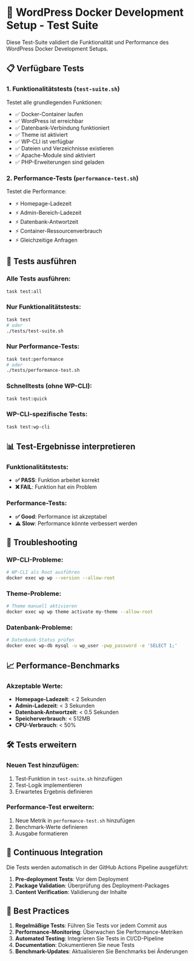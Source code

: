# 🧪 WordPress Docker Development Setup - Test Suite

Diese Test-Suite validiert die Funktionalität und Performance des WordPress Docker Development Setups.

## 📋 Verfügbare Tests

### 1. **Funktionalitätstests** (`test-suite.sh`)
Testet alle grundlegenden Funktionen:

- ✅ Docker-Container laufen
- ✅ WordPress ist erreichbar
- ✅ Datenbank-Verbindung funktioniert
- ✅ Theme ist aktiviert
- ✅ WP-CLI ist verfügbar
- ✅ Dateien und Verzeichnisse existieren
- ✅ Apache-Module sind aktiviert
- ✅ PHP-Erweiterungen sind geladen

### 2. **Performance-Tests** (`performance-test.sh`)
Testet die Performance:

- ⚡ Homepage-Ladezeit
- ⚡ Admin-Bereich-Ladezeit
- ⚡ Datenbank-Antwortzeit
- ⚡ Container-Ressourcenverbrauch
- ⚡ Gleichzeitige Anfragen

## 🚀 Tests ausführen

### Alle Tests ausführen:
```bash
task test:all
```

### Nur Funktionalitätstests:
```bash
task test
# oder
./tests/test-suite.sh
```

### Nur Performance-Tests:
```bash
task test:performance
# oder
./tests/performance-test.sh
```

### Schnelltests (ohne WP-CLI):
```bash
task test:quick
```

### WP-CLI-spezifische Tests:
```bash
task test:wp-cli
```

## 📊 Test-Ergebnisse interpretieren

### Funktionalitätstests:
- **✅ PASS**: Funktion arbeitet korrekt
- **❌ FAIL**: Funktion hat ein Problem

### Performance-Tests:
- **✅ Good**: Performance ist akzeptabel
- **⚠️ Slow**: Performance könnte verbessert werden

## 🔧 Troubleshooting

### WP-CLI-Probleme:
```bash
# WP-CLI als Root ausführen
docker exec wp wp --version --allow-root
```

### Theme-Probleme:
```bash
# Theme manuell aktivieren
docker exec wp wp theme activate my-theme --allow-root
```

### Datenbank-Probleme:
```bash
# Datenbank-Status prüfen
docker exec wp-db mysql -u wp_user -pwp_password -e 'SELECT 1;'
```

## 📈 Performance-Benchmarks

### Akzeptable Werte:
- **Homepage-Ladezeit**: < 2 Sekunden
- **Admin-Ladezeit**: < 3 Sekunden
- **Datenbank-Antwortzeit**: < 0.5 Sekunden
- **Speicherverbrauch**: < 512MB
- **CPU-Verbrauch**: < 50%

## 🛠️ Tests erweitern

### Neuen Test hinzufügen:
1. Test-Funktion in `test-suite.sh` hinzufügen
2. Test-Logik implementieren
3. Erwartetes Ergebnis definieren

### Performance-Test erweitern:
1. Neue Metrik in `performance-test.sh` hinzufügen
2. Benchmark-Werte definieren
3. Ausgabe formatieren

## 📝 Continuous Integration

Die Tests werden automatisch in der GitHub Actions Pipeline ausgeführt:

1. **Pre-deployment Tests**: Vor dem Deployment
2. **Package Validation**: Überprüfung des Deployment-Packages
3. **Content Verification**: Validierung der Inhalte

## 🎯 Best Practices

1. **Regelmäßige Tests**: Führen Sie Tests vor jedem Commit aus
2. **Performance-Monitoring**: Überwachen Sie Performance-Metriken
3. **Automated Testing**: Integrieren Sie Tests in CI/CD-Pipeline
4. **Documentation**: Dokumentieren Sie neue Tests
5. **Benchmark-Updates**: Aktualisieren Sie Benchmarks bei Änderungen
